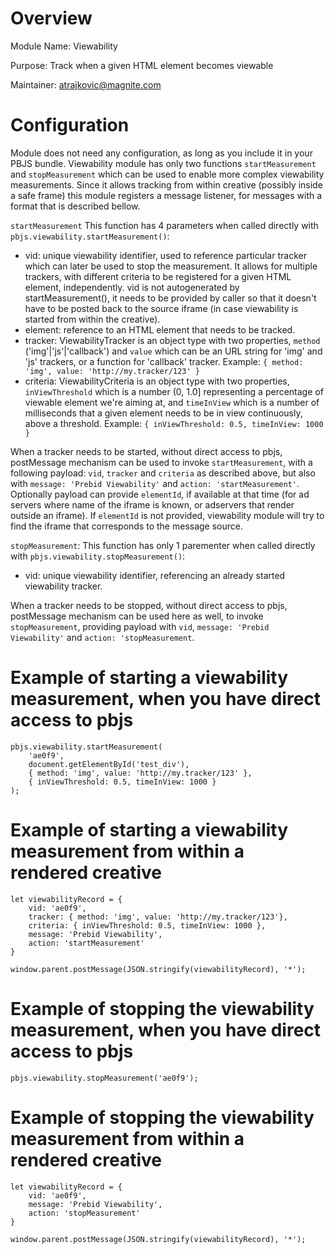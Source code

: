 # Overview

Module Name: Viewability

Purpose: Track when a given HTML element becomes viewable

Maintainer: atrajkovic@magnite.com

# Configuration

Module does not need any configuration, as long as you include it in your PBJS bundle.
Viewability module has only two functions `startMeasurement` and `stopMeasurement` which can be used to enable more complex viewability measurements. Since it allows tracking from within creative (possibly inside a safe frame) this module registers a message listener, for messages with a format that is described bellow.

`startMeasurement`
This function has 4 parameters when called directly with `pbjs.viewability.startMeasurement()`:
 - vid: unique viewability identifier, used to reference particular tracker which can later be used to stop the measurement. It allows for multiple trackers, with different criteria to be registered for a given HTML element, independently. vid is not autogenerated by startMeasurement(), it needs to be provided by caller so that it doesn't have to be posted back to the source iframe (in case viewability is started from within the creative).
 - element: reference to an HTML element that needs to be tracked.
 - tracker: ViewabilityTracker is an object type with two properties, `method` ('img'|'js'|'callback') and `value` which can be an URL string for 'img' and 'js' trackers, or a function for 'callback' tracker. Example: `{ method: 'img', value: 'http://my.tracker/123' }`
 - criteria: ViewabilityCriteria is an object type with two properties, `inViewThreshold` which is a number (0, 1.0] representing a percentage of viewable element we're aiming at, and `timeInView` which is a number of milliseconds that a given element needs to be in view continuously, above a threshold. Example: `{ inViewThreshold: 0.5, timeInView: 1000 }`

When a tracker needs to be started, without direct access to pbjs, postMessage mechanism can be used to invoke `startMeasurement`, with a following payload: `vid`, `tracker` and `criteria` as described above, but also with `message: 'Prebid Viewability'` and `action: 'startMeasurement'`. Optionally payload can provide `elementId`, if available at that time (for ad servers where name of the iframe is known, or adservers that render outside an iframe). If `elementId` is not provided, viewability module will try to find the iframe that corresponds to the message source. 


`stopMeasurement`:
This function has only 1 parementer when called directly with `pbjs.viewability.stopMeasurement()`:
- vid: unique viewability identifier, referencing an already started viewability tracker.

When a tracker needs to be stopped, without direct access to pbjs, postMessage mechanism can be used here as well, to invoke `stopMeasurement`, providing payload with `vid`, `message: 'Prebid Viewability'` and `action: 'stopMeasurement`.

# Example of starting a viewability measurement, when you have direct access to pbjs
```
pbjs.viewability.startMeasurement(
    'ae0f9', 
    document.getElementById('test_div'),
    { method: 'img', value: 'http://my.tracker/123' },
    { inViewThreshold: 0.5, timeInView: 1000 }
);
```

# Example of starting a viewability measurement from within a rendered creative
```
let viewabilityRecord = {
    vid: 'ae0f9',
    tracker: { method: 'img', value: 'http://my.tracker/123'},
    criteria: { inViewThreshold: 0.5, timeInView: 1000 },
    message: 'Prebid Viewability',
    action: 'startMeasurement'
}

window.parent.postMessage(JSON.stringify(viewabilityRecord), '*');
```

# Example of stopping the viewability measurement, when you have direct access to pbjs
```
pbjs.viewability.stopMeasurement('ae0f9');
```

# Example of stopping the viewability measurement from within a rendered creative
```
let viewabilityRecord = {
    vid: 'ae0f9',
    message: 'Prebid Viewability',
    action: 'stopMeasurement'
}

window.parent.postMessage(JSON.stringify(viewabilityRecord), '*');
```
